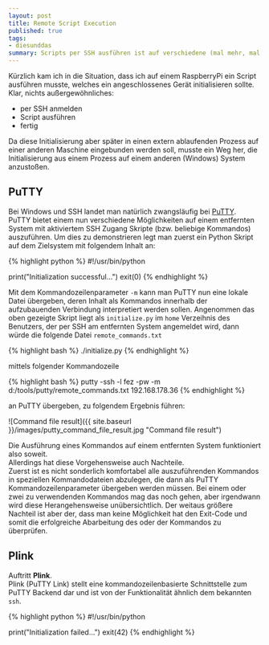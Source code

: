 ```yaml
---
layout: post
title: Remote Script Execution
published: true
tags:
- diesunddas
summary: Scripts per SSH ausführen ist auf verschiedene (mal mehr, mal weniger sinnvolle) Weisen möglich.
---
```


Kürzlich kam ich in die Situation, dass ich auf einem RaspberryPi ein Script ausführen musste, welches ein angeschlossenes Gerät initialisieren sollte. Klar, nichts außergewöhnliches:

* per SSH anmelden
* Script ausführen
* fertig

Da diese Initialisierung aber später in einen extern ablaufenden Prozess auf einer anderen Maschine eingebunden werden soll, musste ein Weg her, die Initialisierung aus einem Prozess auf einem anderen (Windows) System anzustoßen.  

## PuTTY
Bei Windows und SSH landet man natürlich zwangsläufig bei [PuTTY](http://www.chiark.greenend.org.uk/~sgtatham/putty/).  
PuTTY bietet einem nun verschiedene Möglichkeiten auf einem entfernten System mit aktiviertem SSH Zugang Skripte (bzw. beliebige Kommandos) auszuführen. Um dies zu demonstrieren legt man zuerst ein Python Skript auf dem Zielsystem mit folgendem Inhalt an:

{% highlight python %}
#!/usr/bin/python

print("Initialization successful...")
exit(0)
{% endhighlight %}  

Mit dem Kommandozeilenparameter `-m` kann man PuTTY nun eine lokale Datei übergeben, deren Inhalt als Kommandos innerhalb der aufzubauenden Verbindung interpretiert werden sollen. Angenommen das oben gezeigte Skript liegt als `initialize.py` im `home` Verzeihnis des Benutzers, der per SSH am entfernten System angemeldet wird, dann würde die folgende Datei `remote_commands.txt`

{% highlight bash %}
./initialize.py
{% endhighlight %}

mittels folgender Kommandozeile

{% highlight bash %}
putty -ssh -l fez -pw <PASSWORD> -m d:/tools/putty/remote_commands.txt 192.168.178.36
{% endhighlight %}

an PuTTY übergeben, zu folgendem Ergebnis führen:

![Command file result]({{ site.baseurl }}/images/putty_command_file_result.jpg "Command file result")

Die Ausführung eines Kommandos auf einem entfernten System funktioniert also soweit.  
Allerdings hat diese Vorgehensweise auch Nachteile.  
Zuerst ist es nicht sonderlich komfortabel alle auszuführenden Kommandos in speziellen Kommandodateien abzulegen, die dann als PuTTY Kommandozeilenparameter übergeben werden müssen. Bei einem oder zwei zu verwendenden Kommandos mag das noch gehen, aber irgendwann wird diese Herangehensweise unübersichtlich. Der weitaus größere Nachteil ist aber der, dass man keine Möglichkeit hat den Exit-Code und somit die erfolgreiche Abarbeitung des oder der Kommandos zu überprüfen.  

## Plink
Auftritt **Plink**.  
Plink (PuTTY Link) stellt eine kommandozeilenbasierte Schnittstelle zum PuTTY Backend dar und ist von der Funktionalität ähnlich dem bekannten `ssh`.

{% highlight python %}
#!/usr/bin/python

print("Initialization failed...")
exit(42)
{% endhighlight %}  
